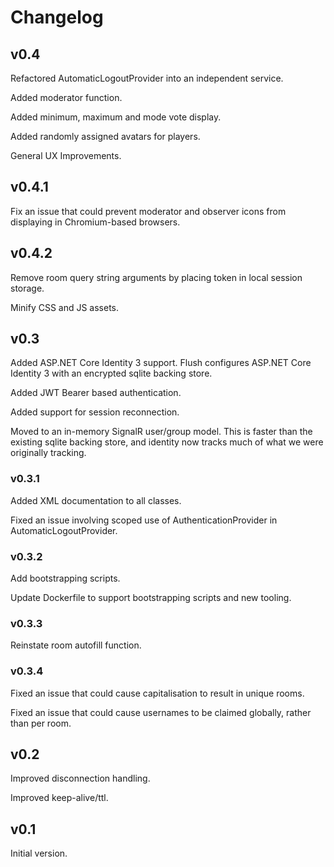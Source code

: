 # Changelog

## v0.4

Refactored AutomaticLogoutProvider into an independent service.

Added moderator function.

Added minimum, maximum and mode vote display.

Added randomly assigned avatars for players.

General UX Improvements.

## v0.4.1

Fix an issue that could prevent moderator and observer icons from displaying in Chromium-based browsers.

## v0.4.2

Remove room query string arguments by placing token in local session storage.

Minify CSS and JS assets.

## v0.3

Added ASP.NET Core Identity 3 support. Flush configures ASP.NET Core Identity 3 with an encrypted sqlite backing store.

Added JWT Bearer based authentication.

Added support for session reconnection.

Moved to an in-memory SignalR user/group model. This is faster than the existing sqlite backing store, and identity now tracks much of what we were originally tracking.

### v0.3.1

Added XML documentation to all classes.

Fixed an issue involving scoped use of AuthenticationProvider in AutomaticLogoutProvider.

### v0.3.2

Add bootstrapping scripts.

Update Dockerfile to support bootstrapping scripts and new tooling.

### v0.3.3

Reinstate room autofill function.

### v0.3.4

Fixed an issue that could cause capitalisation to result in unique rooms.

Fixed an issue that could cause usernames to be claimed globally, rather than per room.

## v0.2

Improved disconnection handling.

Improved keep-alive/ttl.

## v0.1

Initial version.
